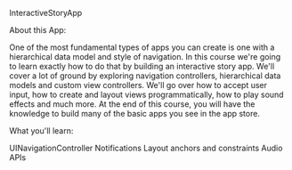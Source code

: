 InteractiveStoryApp

About this App:

One of the most fundamental types of apps you can create is one with a hierarchical data model and style of navigation. In this course we're going to learn exactly how to do that by building an interactive story app. We'll cover a lot of ground by exploring navigation controllers, hierarchical data models and custom view controllers. We'll go over how to accept user input, how to create and layout views programmatically, how to play sound effects and much more. At the end of this course, you will have the knowledge to build many of the basic apps you see in the app store.


What you'll learn:

UINavigationController
Notifications
Layout anchors and constraints
Audio APIs

